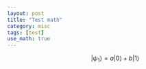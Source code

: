 ```yaml
---
layout: post
title: "Test math"
category: misc
tags: [test]
use_math: true
---
```


$$
   |\psi_1\rangle = a|0\rangle + b|1\rangle
$$
